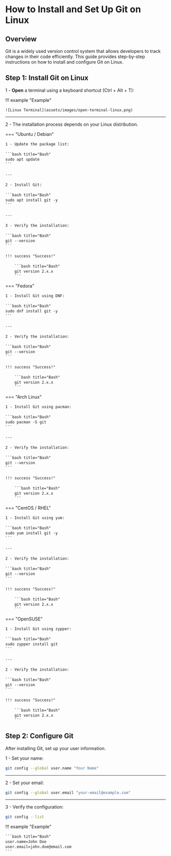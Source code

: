 # How to Install and Set Up Git on Linux

## Overview

Git is a widely used version control system that allows developers to track changes in their code efficiently. This guide provides step-by-step instructions on how to install and configure Git on Linux.

## Step 1: Install Git on Linux

1 - **Open** a terminal using a keyboard shortcut (Ctrl + Alt + T):

!!! example "Example"

    ![Linux Terminal](assets/images/open-terminal-linux.png)

---

2 - The installation process depends on your Linux distribution.

=== "Ubuntu / Debian"

    1 - Update the package list:

    ```bash title="Bash"
    sudo apt update
    ```

    ---

    2 - Install Git:

    ```bash title="Bash"
    sudo apt install git -y
    ```

    ---

    3 - Verify the installation:

    ```bash title="Bash"
    git --version
    ```

    !!! success "Success!"

        ```bash title="Bash"
        git version 2.x.x
        ```

=== "Fedora"

    1 - Install Git using DNF:

    ```bash title="Bash"
    sudo dnf install git -y
    ```

    ---

    2 - Verify the installation:

    ```bash title="Bash"
    git --version
    ```

    !!! success "Success!"

        ```bash title="Bash"
        git version 2.x.x
        ```

=== "Arch Linux"

    1 - Install Git using pacman:

    ```bash title="Bash"
    sudo pacman -S git
    ```

    ---

    2 - Verify the installation:

    ```bash title="Bash"
    git --version
    ```

    !!! success "Success!"

        ```bash title="Bash"
        git version 2.x.x
        ```

=== "CentOS / RHEL"

    1 - Install Git using yum:

    ```bash title="Bash"
    sudo yum install git -y
    ```

    ---

    2 - Verify the installation:

    ```bash title="Bash"
    git --version
    ```

    !!! success "Success!"

        ```bash title="Bash"
        git version 2.x.x
        ```

=== "OpenSUSE"

    1 - Install Git using zypper:

    ```bash title="Bash"
    sudo zypper install git
    ```

    ---

    2 - Verify the installation:

    ```bash title="Bash"
    git --version
    ```

    !!! success "Success!"

        ```bash title="Bash"
        git version 2.x.x
        ```

## Step 2: Configure Git

After installing Git, set up your user information.

1 - Set your name:

```bash title="Bash"
git config --global user.name "Your Name"
```

---

2 - Set your email:

```bash title="Bash"
git config --global user.email "your-email@example.com"
```

---

3 - Verify the configuration:

```bash title="Bash"
git config --list
```

!!! example "Example"

    ```bash title="Bash"
    user.name=John Doe
    user.email=john.doe@email.com
    ```
